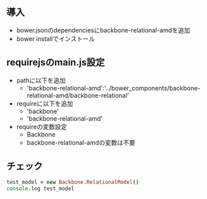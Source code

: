 ## 導入
* bower.jsonのdependenciesにbackbone-relational-amdを追加
* bower installでインストール

## requirejsのmain.js設定
* pathに以下を追加
	- 'backbone-relational-amd':'../bower_components/backbone-relational-amd/backbone-relational'
* requireに以下を追加
	- 'backbone'
	- 'backbone-relational-amd'
* requireの変数設定
	- Backbone
	- backbone-relational-amdの変数は不要

## チェック
```coffee
test_model = new Backbone.RelationalModel()
console.log test_model
```
